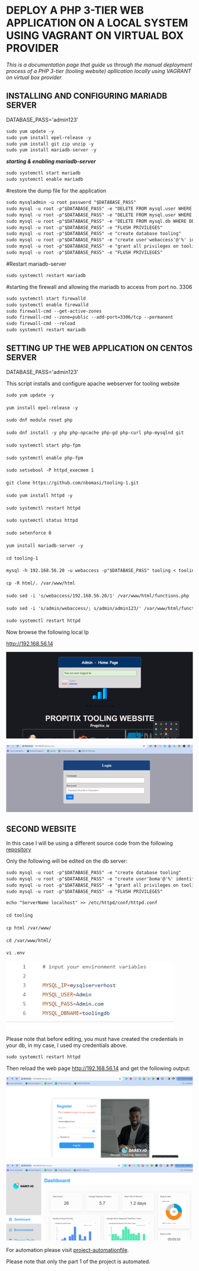# DEPLOY A PHP 3-TIER WEB APPLICATION ON A LOCAL SYSTEM USING VAGRANT ON VIRTUAL BOX PROVIDER

*This is a documentation page that guide us through the manual deployment process of a PHP 3-tier (tooling website) apllication locally using VAGRANT on virtual box provider*

## INSTALLING AND CONFIGURING MARIADB SERVER

DATABASE_PASS='admin123'

```markdown
sudo yum update -y
sudo yum install epel-release -y
sudo yum install git zip unzip -y
sudo yum install mariadb-server -y
```


***starting & enabling mariadb-server***

```markdown
sudo systemctl start mariadb
sudo systemctl enable mariadb
```

#restore the dump file for the application

```markdown
sudo mysqladmin -u root password "$DATABASE_PASS"
sudo mysql -u root -p"$DATABASE_PASS" -e "DELETE FROM mysql.user WHERE User='root' AND Host NOT IN ('localhost', '127.0.0.1', '::1')"
sudo mysql -u root -p"$DATABASE_PASS" -e "DELETE FROM mysql.user WHERE User=''"
sudo mysql -u root -p"$DATABASE_PASS" -e "DELETE FROM mysql.db WHERE Db='test' OR Db='test\_%'"
sudo mysql -u root -p"$DATABASE_PASS" -e "FLUSH PRIVILEGES"
sudo mysql -u root -p"$DATABASE_PASS" -e "create database tooling"
sudo mysql -u root -p"$DATABASE_PASS" -e "create user'webaccess'@'%' identified by 'admin123';"
sudo mysql -u root -p"$DATABASE_PASS" -e "grant all privileges on tooling.* TO 'webaccess'@'%' identified by 'admin123'"
sudo mysql -u root -p"$DATABASE_PASS" -e "FLUSH PRIVILEGES"
```

#Restart mariadb-server

```markdown
sudo systemctl restart mariadb
```
#starting the firewall and allowing the mariadb to access from port no. 3306

```markdown
sudo systemctl start firewalld
sudo systemctl enable firewalld
sudo firewall-cmd --get-active-zones
sudo firewall-cmd --zone=public --add-port=3306/tcp --permanent
sudo firewall-cmd --reload
sudo systemctl restart mariadb
```

## SETTING UP THE WEB APPLICATION ON CENTOS SERVER

DATABASE_PASS='admin123'

This script installs and configure apache webserver for tooling website

```markdown
sudo yum update -y

yum install epel-release -y

sudo dnf module reset php

sudo dnf install -y php php-opcache php-gd php-curl php-mysqlnd git

sudo systemctl start php-fpm

sudo systemctl enable php-fpm

sudo setsebool -P httpd_execmem 1

git clone https://github.com/nbomasi/tooling-1.git

sudo yum install httpd -y

sudo systemctl restart httpd

sudo systemctl status httpd

sudo setenforce 0 

yum install mariadb-server -y

cd tooling-1

mysql -h 192.168.56.20 -u webaccess -p"$DATABASE_PASS" tooling < tooling-db.sql

cp -R html/. /var/www/html

sudo sed -i 's/webaccess/192.168.56.20/1' /var/www/html/functions.php

sudo sed -i 's/admin/webaccess/; s/admin/admin123/' /var/www/html/functions.php 

sudo systemctl restart httpd
```

Now browse the following local Ip

http://192.168.56.14

![website-page1](Images/php1.png)

![website-page2](Images/php2.png)


## SECOND WEBSITE

In this case I will be using a different source code from the 
following [repository](https://github.com/darey-devops/tooling.git)

Only the following will be edited on the db server:

```markdown
sudo mysql -u root -p"$DATABASE_PASS" -e "create database tooling"
sudo mysql -u root -p"$DATABASE_PASS" -e "create user'boma'@'%' identified by 'admin123';"
sudo mysql -u root -p"$DATABASE_PASS" -e "grant all privileges on tooling.* TO 'boma'@'%' identified by 'admin123'"
sudo mysql -u root -p"$DATABASE_PASS" -e "FLUSH PRIVILEGES"
```

```markdown
echo "ServerName localhost" >> /etc/httpd/conf/httpd.conf

cd tooling

cp html /var/www/

cd /var/www/html/

vi .env 
```

![db-credential](/Images/db-credentials.png)

Please note that before editing, you must have created the credentials in your db, in my case, I used my credentials above.

```markdown
sudo systemctl restart httpd
```

Then reload the web page http://192.168.56.14 and get the following output:

![php-web1](/Images/php-part2-1.png)

![php-web2](/Images/php-part2-2.png)


For automation please visit [project-automationfile](../Automation).

Please note that only the part 1 of the project is automated.